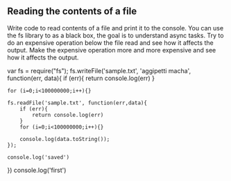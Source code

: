 ## Reading the contents of a file

Write code to read contents of a file and print it to the console. 
You can use the fs library to as a black box, the goal is to understand async tasks. 
Try to do an expensive operation below the file read and see how it affects the output. 
Make the expensive operation more and more expensive and see how it affects the output. 

var fs = require("fs");
fs.writeFile('sample.txt', 'aggipetti macha', function(err, data){
    if (err){
        return console.log(err)
    }

    for (i=0;i<100000000;i++){}
    
    fs.readFile('sample.txt', function(err,data){
        if (err){
            return console.log(err)
        }
        for (i=0;i<100000000;i++){}
    
        console.log(data.toString());
    });
    
    console.log('saved')
})
console.log('first')


